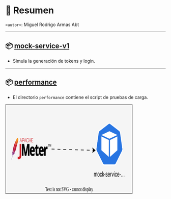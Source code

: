 # 📌 Resumen
`<autor>`: Miguel Rodrigo Armas Abt

---

## 📦 [mock-service-v1](mock-service-v1/README.md)
- Simula la generación de tokens y login.

---

## 📦 [performance](performance/README.md)
- El directorio `performance` contiene el script de pruebas de carga.

<img src="./diagrams.svg" width="400" height="280">